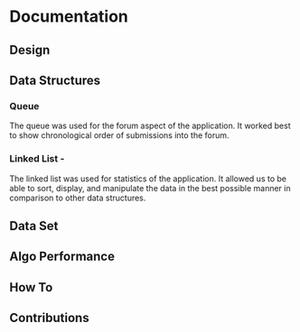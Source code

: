 # Documentation

## Design

## Data Structures
### Queue
The queue was used for the forum aspect of the application. It worked best to show chronological order of submissions into the forum.

### Linked List - 
The linked list was used for statistics of the application. It allowed us to be able to sort, display, and manipulate the data in the best possible manner in comparison to other data structures.

## Data Set

## Algo Performance

## How To

## Contributions
